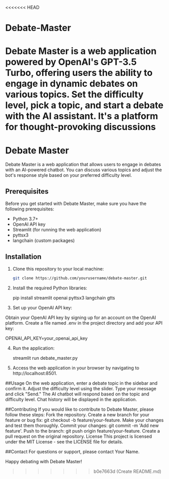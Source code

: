 <<<<<<< HEAD
# Debate-Master
Debate Master is a web application powered by OpenAI's GPT-3.5 Turbo, offering users the ability to engage in dynamic debates on various topics. Set the difficulty level, pick a topic, and start a debate with the AI assistant. It's a platform for thought-provoking discussions
=======
# Debate Master

Debate Master is a web application that allows users to engage in debates with an AI-powered chatbot. You can discuss various topics and adjust the bot's response style based on your preferred difficulty level.

## Prerequisites

Before you get started with Debate Master, make sure you have the following prerequisites:

- Python 3.7+
- OpenAI API key
- Streamlit (for running the web application)
- pyttsx3
- langchain (custom packages)

## Installation

1. Clone this repository to your local machine:

   ```bash
   git clone https://github.com/yourusername/debate-master.git

2. Install the required Python libraries:

   pip install streamlit openai pyttsx3 langchain gtts

3. Set up your OpenAI API key:

  Obtain your OpenAI API key by signing up for an account on the OpenAI platform.
  Create a file named .env in the project directory and add your API key:

  OPENAI_API_KEY=your_openai_api_key

4. Run the application:

     streamlit run debate_master.py

5. Access the web application in your browser by navigating to http://localhost:8501.

##Usage
On the web application, enter a debate topic in the sidebar and confirm it.
Adjust the difficulty level using the slider.
Type your message and click "Send."
The AI chatbot will respond based on the topic and difficulty level.
Chat history will be displayed in the application.

##Contributing
If you would like to contribute to Debate Master, please follow these steps:
Fork the repository.
Create a new branch for your feature or bug fix: git checkout -b feature/your-feature.
Make your changes and test them thoroughly.
Commit your changes: git commit -m 'Add new feature'.
Push to the branch: git push origin feature/your-feature.
Create a pull request on the original repository.
License
This project is licensed under the MIT License - see the LICENSE file for details.

##Contact
For questions or support, please contact Your Name.

Happy debating with Debate Master!








>>>>>>> b0e7663d (Create README.md)
